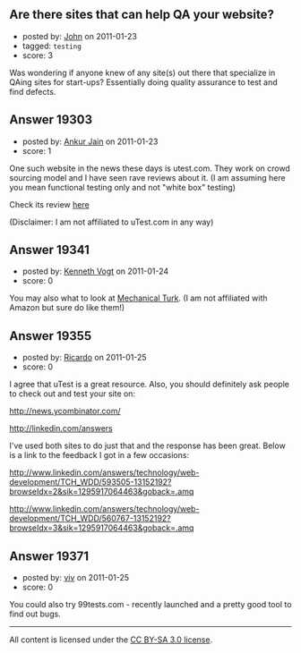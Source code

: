 ## Are there sites that can help QA your website?

- posted by: [John](https://stackexchange.com/users/-1/5375-john) on 2011-01-23
- tagged: `testing`
- score: 3

Was wondering if anyone knew of any site(s) out there that specialize in QAing sites for start-ups? Essentially doing quality assurance to test and find defects.


## Answer 19303

- posted by: [Ankur Jain](https://stackexchange.com/users/-1/6146-ankur-jain) on 2011-01-23
- score: 1

<p>One such website in the news these days is utest.com. They work on crowd sourcing model and I have seen rave reviews about it. (I am assuming here you mean functional testing only and not "white box" testing)</p>

<p>Check its review <a href="http://www.learnqtp.com/beginners-software-testing-jobs/" rel="nofollow">here</a> </p>

<p>(Disclaimer: I am not affiliated to uTest.com in any way)</p>



## Answer 19341

- posted by: [Kenneth Vogt](https://stackexchange.com/users/-1/6736-kenneth-vogt) on 2011-01-24
- score: 0

<p>You may also what to look at <a href="http://aws.amazon.com/mturk/" rel="nofollow">Mechanical Turk</a>. (I am not affiliated with Amazon but sure do like them!)</p>



## Answer 19355

- posted by: [Ricardo](https://stackexchange.com/users/-1/42-ricardo) on 2011-01-25
- score: 0

I agree that uTest is a great resource. Also, you should definitely ask people to check out and test your site on:

http://news.ycombinator.com/

http://linkedin.com/answers

I've used both sites to do just that and the response has been great. Below is a link to the feedback I got in a few occasions:

http://www.linkedin.com/answers/technology/web-development/TCH_WDD/593505-13152192?browseIdx=2&sik=1295917064463&goback=.amq

http://www.linkedin.com/answers/technology/web-development/TCH_WDD/560767-13152192?browseIdx=3&sik=1295917064463&goback=.amq






## Answer 19371

- posted by: [viv](https://stackexchange.com/users/-1/2665-viv) on 2011-01-25
- score: 0

You could also try 99tests.com - recently launched and a pretty good tool to find out bugs.



---

All content is licensed under the [CC BY-SA 3.0 license](https://creativecommons.org/licenses/by-sa/3.0/).
